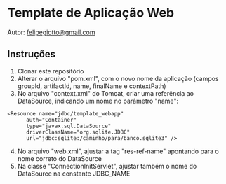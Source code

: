 # Template de Aplicação Web

Autor: felipegiotto@gmail.com

## Instruções

1. Clonar este repositório
2. Alterar o arquivo "pom.xml", com o novo nome da aplicação (campos groupId, artifactId, name, finalName e contextPath)
3. No arquivo "context.xml" do Tomcat, criar uma referência ao DataSource, indicando um nome no parâmetro "name":
```
<Resource name="jdbc/template_webapp"
      auth="Container"
      type="javax.sql.DataSource"
      driverClassName="org.sqlite.JDBC"
      url="jdbc:sqlite:/caminho/para/banco.sqlite3" />
```
4. No arquivo "web.xml", ajustar a tag "res-ref-name" apontando para o nome correto do DataSource
5. Na classe "ConnectionInitServlet", ajustar também o nome do DataSource na constante JDBC_NAME

